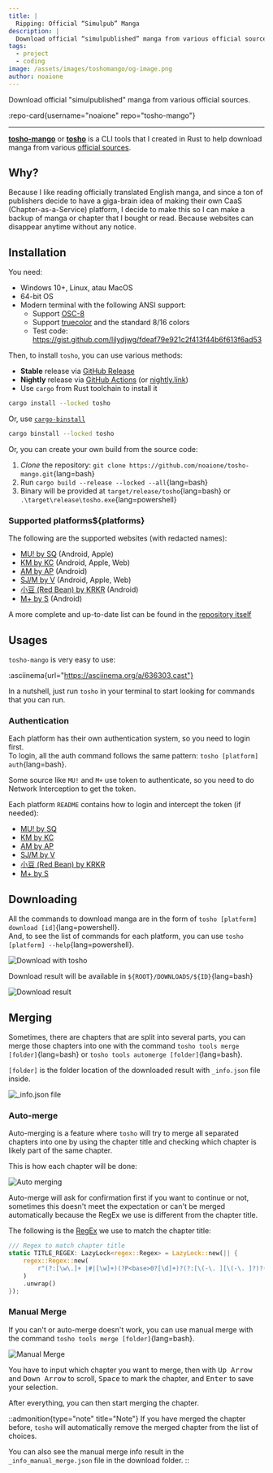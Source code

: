 ```yaml
---
title: |
  Ripping: Official “Simulpub” Manga
description: |
  Download official “simulpublished” manga from various official sources
tags:
  - project
  - coding
image: /assets/images/toshomango/og-image.png
author: noaione
---
```


Download official "simulpublished" manga from various official sources.

<!--more-->

:repo-card{username="noaione" repo="tosho-mango"}

---

**[tosho-mango](https://github.com/noaione/tosho-mango)** or **[tosho](https://github.com/noaione/tosho-mango)** is a CLI tools that I created in Rust to help download manga from various [official sources](#platforms).

## Why?

Because I like reading officially translated English manga, and since a ton of publishers decide to have a giga-brain idea of making their own CaaS (Chapter-as-a-Service) platform, I decide to make this so I can make a backup of manga or chapter that I bought or read. Because websites can disappear anytime without any notice.

## Installation

You need:

- Windows 10+, Linux, atau MacOS
- 64-bit OS
- Modern terminal with the following ANSI support:
  - Support [OSC-8](https://github.com/Alhadis/OSC8-Adoption#terminal-emulators)
  - Support [truecolor](https://github.com/termstandard/colors#terminal-emulators) and the standard 8/16 colors
  - Test code: https://gist.github.com/lilydjwg/fdeaf79e921c2f413f44b6f613f6ad53

Then, to install `tosho`, you can use various methods:

- **Stable** release via [GitHub Release](https://github.com/noaione/tosho-mango/releases)
- **Nightly** release via [GitHub Actions](https://github.com/noaione/tosho-mango/actions/workflows/ci.yml?query=branch%3Amaster) (or [nightly.link](https://nightly.link/noaione/tosho-mango/workflows/ci/master?preview))
- Use `cargo` from Rust toolchain to install it

```bash
cargo install --locked tosho
```

Or, use [`cargo-binstall`](https://github.com/cargo-bins/cargo-binstall)

```bash
cargo binstall --locked tosho
```

Or, you can create your own build from the source code:

1. _Clone_ the repository: `git clone https://github.com/noaione/tosho-mango.git`{lang=bash}
2. Run `cargo build --release --locked --all`{lang=bash}
3. Binary will be provided at `target/release/tosho`{lang=bash} or `.\target\release\tosho.exe`{lang=powershell}

### Supported platforms${platforms}

The following are the supported websites (with redacted names):

- [MU! by SQ](https://github.com/noaione/tosho-mango/tree/master/tosho_musq) (Android, Apple)
- [KM by KC](https://github.com/noaione/tosho-mango/tree/master/tosho_kmkc) (Android, Apple, Web)
- [AM by AP](https://github.com/noaione/tosho-mango/tree/master/tosho_amap) (Android)
- [SJ/M by V](https://github.com/noaione/tosho-mango/tree/master/tosho_sjv) (Android, Apple, Web)
- [小豆 (Red Bean) by KRKR](https://github.com/noaione/tosho-mango/tree/master/tosho_rbean) (Android)
- [M+ by S](https://github.com/noaione/tosho-mango/tree/master/tosho_mplus) (Android)

A more complete and up-to-date list can be found in the [repository itself](https://github.com/noaione/tosho-mango#supported-platform)

## Usages

`tosho-mango` is very easy to use:

:asciinema{url="https://asciinema.org/a/636303.cast"}

In a nutshell, just run `tosho` in your terminal to start looking for commands that you can run.

### Authentication

Each platform has their own authentication system, so you need to login first.<br />
To login, all the auth command follows the same pattern: `tosho [platform] auth`{lang=bash}.

Some source like `MU!` and `M+` use token to authenticate, so you need to do Network Interception to get the token.

Each platform `README` contains how to login and intercept the token (if needed):

- [MU! by SQ](https://github.com/noaione/tosho-mango/tree/master/tosho_musq#authentication)
- [KM by KC](https://github.com/noaione/tosho-mango/tree/master/tosho_kmkc#authentication)
- [AM by AP](https://github.com/noaione/tosho-mango/tree/master/tosho_amap#authentication)
- [SJ/M by V](https://github.com/noaione/tosho-mango/tree/master/tosho_sjv#authentication)
- [小豆 (Red Bean) by KRKR](https://github.com/noaione/tosho-mango/tree/master/tosho_rbean#authentication)
- [M+ by S](https://github.com/noaione/tosho-mango/tree/master/tosho_mplus#authentication)

## Downloading

All the commands to download manga are in the form of `tosho [platform] download [id]`{lang=powershell}.<br />
And, to see the list of commands for each platform, you can use `tosho [platform] --help`{lang=powershell}.

![Download with tosho](https://p.ihateani.me/fxdvesbw.gif)

Download result will be available in `${ROOT}/DOWNLOADS/${ID}`{lang=bash}

![Download result](/assets/images/toshomango/01_downloadfolder.png)

## Merging

Sometimes, there are chapters that are split into several parts, you can merge those chapters into one with the command `tosho tools merge [folder]`{lang=bash} or `tosho tools automerge [folder]`{lang=bash}.

`[folder]` is the folder location of the downloaded result with `_info.json` file inside.

![_info.json file](/assets/images/toshomango/02_mergeinfo.png)

### Auto-merge

Auto-merging is a feature where `tosho` will try to merge all separated chapters into one by using the chapter title and checking which chapter is likely part of the same chapter.

This is how each chapter will be done:

![Auto merging](/assets/images/toshomango/02_mergeautoask.png)

Auto-merge will ask for confirmation first if you want to continue or not, sometimes this doesn't meet the expectation
or can't be merged automatically because the RegEx we use is different from the chapter title.

The following is the [RegEx](https://github.com/noaione/tosho-mango/blob/master/tosho/src/impl/tools/merger.rs#L18) we use to match the chapter title:

```rust [tosho/src/impl/tools/merger.rs] lineNumbers startLine=17
/// Regex to match chapter title
static TITLE_REGEX: LazyLock<regex::Regex> = LazyLock::new(|| {
    regex::Regex::new(
        r"(?:[\w\.]+ |#|[\w]+)(?P<base>0?[\d]+)?(?:[\(-\. ][\(-\. ]?)?(?P<split>[\d]+)?(?:[\)])?", // [!code focus]
    )
    .unwrap()
});
```

### Manual Merge

If you can't or auto-merge doesn't work, you can use manual merge with the command `tosho tools merge [folder]`{lang=bash}.

![Manual Merge](https://p.ihateani.me/bohfmjbl.gif)

You have to input which chapter you want to merge, then with <kbd>Up Arrow</kbd> and <kbd>Down Arrow</kbd> to scroll, <kbd>Space</kbd> to mark the chapter, and <kbd>Enter</kbd> to save your selection.

After everything, you can then start merging the chapter.

::admonition{type="note" title="Note"}
If you have merged the chapter before, `tosho` will automatically
remove the merged chapter from the list of choices.

You can also see the manual merge info result in the `_info_manual_merge.json` file in the download folder.
::
